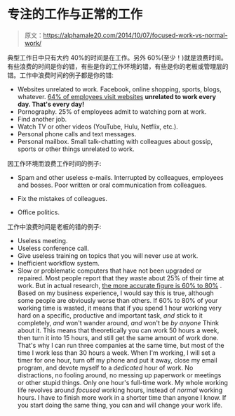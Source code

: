 # 专注的工作与正常的工作

> 原文：<https://alphamale20.com/2014/10/07/focused-work-vs-normal-work/>

典型工作日中只有大约 40%的时间是在工作。另外 60%(至少！)就是浪费时间。有些浪费的时间是你的错，有些是你的工作环境的错，有些是你的老板或管理层的错。工作中浪费时间的例子都是你的错:

*   Websites unrelated to work. Facebook, online shopping, sports, blogs, whatever. [64% of employees visit websites](http://www.forbes.com/sites/cherylsnappconner/2012/07/17/employees-really-do-waste-time-at-work/) **unrelated to work every day. That's every day!**
*   Pornography. 25% of employees admit to watching porn at work.
*   Find another job.
*   Watch TV or other videos (YouTube, Hulu, Netflix, etc.).
*   Personal phone calls and text messages.
*   Personal mailbox. Small talk-chatting with colleagues about gossip, sports or other things unrelated to work.

因工作环境而浪费工作时间的例子:

*   Spam and other useless e-mails. Interrupted by colleagues, employees and bosses. Poor written or oral communication from colleagues.
*   Fix the mistakes of colleagues.

*   Office politics.

工作中浪费时间是老板的错的例子:

*   Useless meeting.
*   Useless conference call.
*   Give useless training on topics that you will never use at work.
*   Inefficient workflow system.
*   Slow or problematic computers that have not been upgraded or repaired. Most people report that they waste about 25% of their time at work. But in actual research, [the more accurate figure is 60% to 80%](http://www.k-state.edu/media/newsreleases/jan13/cyberloaf13113.html) . Based on my business experience, I would say this is true, although some people are obviously worse than others. If 60% to 80% of your working time is wasted, it means that if you spend 1 hour working very hard on a specific, productive and important task, *and* stick to it completely, *and* won't wander around, *and* won't be *by anyone* Think about it. This means that theoretically you can work 50 hours a week, then turn it into 15 hours, and still get the same amount of work done. That's why I can run three companies at the same time, but most of the time I work less than 30 hours a week. When I'm working, I will set a timer for one hour, turn off my phone and put it away, close my email program, and devote myself to a *dedicated* hour of work. No distractions, no fooling around, no messing up paperwork or meetings or other stupid things. Only one hour's full-time work. My whole working life revolves around *focused* working hours, instead of *normal* working hours. I have to finish more work in a shorter time than anyone I know. If you start doing the same thing, you can and will change your work life.